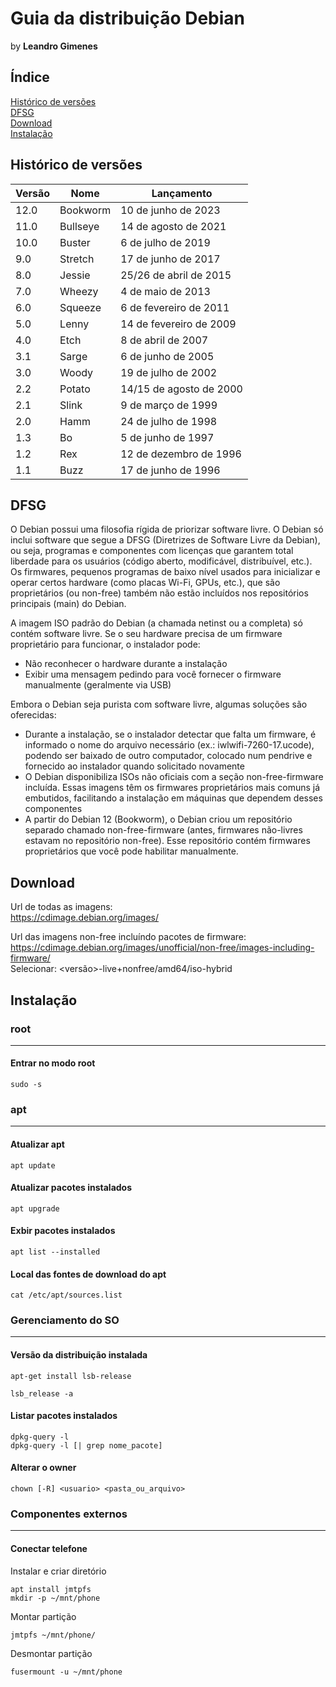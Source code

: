 # Guia da distribuição Debian
by **Leandro Gimenes**

## Índice
[Histórico de versões](#histórico-de-versões)  
[DFSG](#dfsg)  
[Download](#download)  
[Instalação](#instalação)  

<div style="page-break-before: always;"></div>

## Histórico de versões
| Versão | Nome | Lançamento |
| - | - | - |
| 12.0 | Bookworm | 10 de junho de 2023 |
| 11.0 | Bullseye | 14 de agosto de 2021 |
| 10.0 | Buster | 6 de julho de 2019 |
| 9.0 |	Stretch | 17 de junho de 2017 |
| 8.0 |	Jessie | 25/26 de abril de 2015 |
| 7.0 | Wheezy | 4 de maio de 2013 |
| 6.0 | Squeeze | 6 de fevereiro de 2011 |
| 5.0 |	Lenny | 14 de fevereiro de 2009 |
| 4.0 | Etch | 8 de abril de 2007 |
| 3.1 |	Sarge |	6 de junho de 2005 |
| 3.0 |	Woody |	19 de julho de 2002 |
| 2.2	| Potato | 14/15 de agosto de 2000 |
| 2.1	| Slink | 9 de março de 1999 |
| 2.0 |	Hamm | 24 de julho de 1998 |
| 1.3	| Bo | 5 de junho de 1997 |
| 1.2	| Rex	| 12 de dezembro de 1996 |
| 1.1 | Buzz | 17 de junho de 1996 |

## DFSG
O Debian possui uma filosofia rígida de priorizar software livre. O Debian só inclui software que segue a DFSG (Diretrizes de Software Livre da Debian), ou seja, programas e componentes com licenças que garantem total liberdade para os usuários (código aberto, modificável, distribuível, etc.). Os firmwares, pequenos programas de baixo nível usados para inicializar e operar certos hardware (como placas Wi-Fi, GPUs, etc.), que são proprietários (ou non-free) também não estão incluídos nos repositórios principais (main) do Debian.

A imagem ISO padrão do Debian (a chamada netinst ou a completa) só contém software livre. Se o seu hardware precisa de um firmware proprietário para funcionar, o instalador pode:
* Não reconhecer o hardware durante a instalação
* Exibir uma mensagem pedindo para você fornecer o firmware manualmente (geralmente via USB)

Embora o Debian seja purista com software livre, algumas soluções são oferecidas:
* Durante a instalação, se o instalador detectar que falta um firmware, é informado o nome do arquivo necessário (ex.: iwlwifi-7260-17.ucode), podendo ser baixado de outro computador, colocado num pendrive e fornecido ao instalador quando solicitado novamente
* O Debian disponibiliza ISOs não oficiais com a seção non-free-firmware incluída. Essas imagens têm os firmwares proprietários mais comuns já embutidos, facilitando a instalação em máquinas que dependem desses componentes
* A partir do Debian 12 (Bookworm), o Debian criou um repositório separado chamado non-free-firmware (antes, firmwares não-livres estavam no repositório non-free). Esse repositório contém firmwares proprietários que você pode habilitar manualmente.

## Download
Url de todas as imagens:  
https://cdimage.debian.org/images/

Url das imagens non-free incluíndo pacotes de firmware:  
https://cdimage.debian.org/images/unofficial/non-free/images-including-firmware/<br>
Selecionar: <versão>-live+nonfree/amd64/iso-hybrid

## Instalação


### root
---

#### Entrar no modo root
```
sudo -s
```

### apt
---

#### Atualizar apt
```
apt update
```

#### Atualizar pacotes instalados
```
apt upgrade
```

#### Exbir pacotes instalados
```
apt list --installed
```

#### Local das fontes de download do apt
```
cat /etc/apt/sources.list
```

### Gerenciamento do SO
---

#### Versão da distribuição instalada
```
apt-get install lsb-release
```
```
lsb_release -a
```

#### Listar pacotes instalados
```
dpkg-query -l
dpkg-query -l [| grep nome_pacote]
```

#### Alterar o owner
```
chown [-R] <usuario> <pasta_ou_arquivo>
```

### Componentes externos
---

#### Conectar telefone
Instalar e criar diretório
```
apt install jmtpfs
mkdir -p ~/mnt/phone
```
Montar partição
```
jmtpfs ~/mnt/phone/
```
Desmontar partição
```
fusermount -u ~/mnt/phone
```
